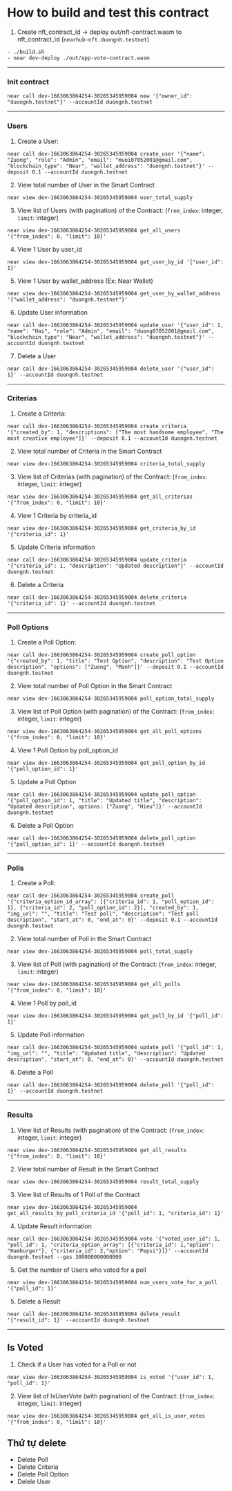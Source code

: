 # How to build and test this contract

1. Create nft_contract_id -> deploy out/nft-contract.wasm to nft_contract_id (`nearhub-nft.duongnh.testnet`)

```
- ./build.sh
- near dev-deploy ./out/app-vote-contract.wasm
```

---

### Init contract

```
near call dev-1663063864254-30265345959004 new '{"owner_id": "duongnh.testnet"}' --accountId duongnh.testnet
```

---

### Users

1. Create a User:

```
near call dev-1663063864254-30265345959004 create_user '{"name": "Zuong", "role": "Admin", "email": "muoi07052001@gmail.com", "blockchain_type": "Near", "wallet_address": "duongnh.testnet"}' --deposit 0.1 --accountId duongnh.testnet
```

2. View total number of User in the Smart Contract
```
near view dev-1663063864254-30265345959004 user_total_supply
```

3. View list of Users (with pagination) of the Contract: (`from_index`: integer, `limit`: integer)

```
near view dev-1663063864254-30265345959004 get_all_users '{"from_index": 0, "limit": 10}'
```

4. View 1 User by user_id

```
near view dev-1663063864254-30265345959004 get_user_by_id '{"user_id": 1}'
```

5. View 1 User by wallet_address (Ex: Near Wallet)

```
near view dev-1663063864254-30265345959004 get_user_by_wallet_address '{"wallet_address": "duongnh.testnet"}'
```

6. Update User information

```
near call dev-1663063864254-30265345959004 update_user '{"user_id": 1, "name": "Hai", "role": "Admin", "email": "duong07052001@gmail.com", "blockchain_type": "Near", "wallet_address": "duongnh.testnet"}' --accountId duongnh.testnet
```

7. Delete a User

```
near call dev-1663063864254-30265345959004 delete_user '{"user_id": 1}' --accountId duongnh.testnet
```

---

### Criterias

1. Create a Criteria:

```
near call dev-1663063864254-30265345959004 create_criteria '{"created_by": 1, "descriptions": ["The most handsome employee", "The most creative employee"]}' --deposit 0.1 --accountId duongnh.testnet
```

2. View total number of Criteria in the Smart Contract
```
near view dev-1663063864254-30265345959004 criteria_total_supply
```

3. View list of Criterias (with pagination) of the Contract: (`from_index`: integer, `limit`: integer)

```
near view dev-1663063864254-30265345959004 get_all_criterias '{"from_index": 0, "limit": 10}'
```
4. View 1 Criteria by criteria_id

```
near view dev-1663063864254-30265345959004 get_criteria_by_id '{"criteria_id": 1}'
```

5. Update Criteria information

```
near call dev-1663063864254-30265345959004 update_criteria '{"criteria_id": 1, "description": "Updated description"}' --accountId duongnh.testnet
```

6. Delete a Criteria

```
near call dev-1663063864254-30265345959004 delete_criteria '{"criteria_id": 1}' --accountId duongnh.testnet
```

---

### Poll Options

1. Create a Poll Option:

```
near call dev-1663063864254-30265345959004 create_poll_option '{"created_by": 1, "title": "Test Option", "description": "Test Option description", "options": ["Zuong", "Manh"]}' --deposit 0.1 --accountId duongnh.testnet
```

2. View total number of Poll Option in the Smart Contract
```
near view dev-1663063864254-30265345959004 poll_option_total_supply
```

3. View list of Poll Option (with pagination) of the Contract: (`from_index`: integer, `limit`: integer)

```
near view dev-1663063864254-30265345959004 get_all_poll_options '{"from_index": 0, "limit": 10}'
```

4. View 1 Poll Option by poll_option_id

```
near view dev-1663063864254-30265345959004 get_poll_option_by_id '{"poll_option_id": 1}'
```

5. Update a Poll Option

```
near call dev-1663063864254-30265345959004 update_poll_option '{"poll_option_id": 1, "title": "Updated title", "description": "Updated description", options: ["Zuong", "Hieu"]}' --accountId duongnh.testnet
```

6. Delete a Poll Option

```
near call dev-1663063864254-30265345959004 delete_poll_option '{"poll_option_id": 1}' --accountId duongnh.testnet
```

---

### Polls

1. Create a Poll:

```
near call dev-1663063864254-30265345959004 create_poll '{"criteria_option_id_array": [{"criteria_id": 1, "poll_option_id": 1}, {"criteria_id": 2, "poll_option_id": 2}], "created_by": 1, "img_url": "", "title": "Test poll", "description": "Test poll description", "start_at": 0, "end_at": 0}' --deposit 0.1 --accountId duongnh.testnet
```

2. View total number of Poll in the Smart Contract
```
near view dev-1663063864254-30265345959004 poll_total_supply
```

3. View list of Poll (with pagination) of the Contract: (`from_index`: integer, `limit`: integer)

```
near view dev-1663063864254-30265345959004 get_all_polls '{"from_index": 0, "limit": 10}'
```

4. View 1 Poll by poll_id

```
near view dev-1663063864254-30265345959004 get_poll_by_id '{"poll_id": 1}'
```

5. Update Poll information

```
near call dev-1663063864254-30265345959004 update_poll '{"poll_id": 1, "img_url": "", "title": "Updated title", "description": "Updated description", "start_at": 0, "end_at": 0}' --accountId duongnh.testnet
```

6. Delete a Poll

```
near call dev-1663063864254-30265345959004 delete_poll '{"poll_id": 1}' --accountId duongnh.testnet
```

---
### Results
1. View list of Results (with pagination) of the Contract: (`from_index`: integer, `limit`: integer)

```
near view dev-1663063864254-30265345959004 get_all_results '{"from_index": 0, "limit": 10}'
```

2. View total number of Result in the Smart Contract
```
near view dev-1663063864254-30265345959004 result_total_supply
```

3. View list of Results of 1 Poll of the Contract

```
near view dev-1663063864254-30265345959004 get_all_results_by_poll_criteria_id '{"poll_id": 1, "criteria_id": 1}'

```

4. Update Result information

```
near call dev-1663063864254-30265345959004 vote '{"voted_user_id": 1, "poll_id": 1, "criteria_option_array": [{"criteria_id": 1,"option": "Hamburger"}, {"criteria_id": 2,"option": "Pepsi"}]}' --accountId duongnh.testnet --gas 300000000000000
```

5. Get the number of Users who voted for a poll
```
near view dev-1663063864254-30265345959004 num_users_vote_for_a_poll '{"poll_id": 1}'
```

5. Delete a Result

```
near call dev-1663063864254-30265345959004 delete_result '{"result_id": 1}' --accountId duongnh.testnet
```

---
## Is Voted
1. Check if a User has voted for a Poll or not
```
near view dev-1663063864254-30265345959004 is_voted '{"user_id": 1, "poll_id": 1}'
```

2. View list of IsUserVote (with pagination) of the Contract: (`from_index`: integer, `limit`: integer)
```
near view dev-1663063864254-30265345959004 get_all_is_user_votes '{"from_index": 0, "limit": 10}'
```

## Thứ tự delete
- Delete Poll
- Delete Criteria
- Delete Poll Option
- Delele User